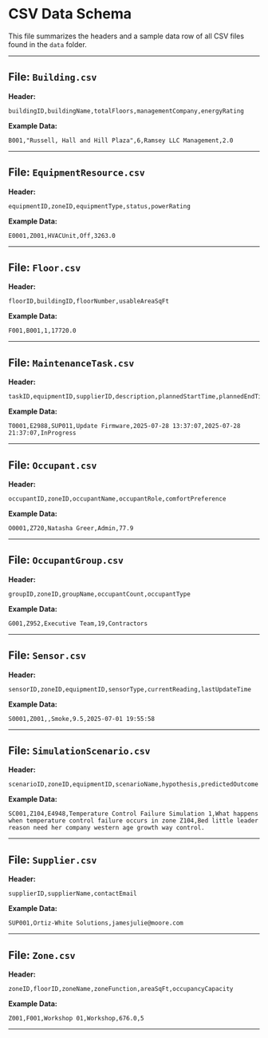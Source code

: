 # CSV Data Schema  
  
This file summarizes the headers and a sample data row of all CSV files found in the `data` folder.  
  
---  
  
## File: `Building.csv`  
**Header:**  
```csv  
buildingID,buildingName,totalFloors,managementCompany,energyRating  
```  
**Example Data:**  
```csv  
B001,"Russell, Hall and Hill Plaza",6,Ramsey LLC Management,2.0  
```  
---  
  
## File: `EquipmentResource.csv`  
**Header:**  
```csv  
equipmentID,zoneID,equipmentType,status,powerRating  
```  
**Example Data:**  
```csv  
E0001,Z001,HVACUnit,Off,3263.0  
```  
---  
  
## File: `Floor.csv`  
**Header:**  
```csv  
floorID,buildingID,floorNumber,usableAreaSqFt  
```  
**Example Data:**  
```csv  
F001,B001,1,17720.0  
```  
---  
  
## File: `MaintenanceTask.csv`  
**Header:**  
```csv  
taskID,equipmentID,supplierID,description,plannedStartTime,plannedEndTime,taskStatus  
```  
**Example Data:**  
```csv  
T0001,E2988,SUP011,Update Firmware,2025-07-28 13:37:07,2025-07-28 21:37:07,InProgress  
```  
---  
  
## File: `Occupant.csv`  
**Header:**  
```csv  
occupantID,zoneID,occupantName,occupantRole,comfortPreference  
```  
**Example Data:**  
```csv  
O0001,Z720,Natasha Greer,Admin,77.9  
```  
---  
  
## File: `OccupantGroup.csv`  
**Header:**  
```csv  
groupID,zoneID,groupName,occupantCount,occupantType  
```  
**Example Data:**  
```csv  
G001,Z952,Executive Team,19,Contractors  
```  
---  
  
## File: `Sensor.csv`  
**Header:**  
```csv  
sensorID,zoneID,equipmentID,sensorType,currentReading,lastUpdateTime  
```  
**Example Data:**  
```csv  
S0001,Z001,,Smoke,9.5,2025-07-01 19:55:58  
```  
---  
  
## File: `SimulationScenario.csv`  
**Header:**  
```csv  
scenarioID,zoneID,equipmentID,scenarioName,hypothesis,predictedOutcome  
```  
**Example Data:**  
```csv  
SC001,Z104,E4948,Temperature Control Failure Simulation 1,What happens when temperature control failure occurs in zone Z104,Bed little leader reason need her company western age growth way control.  
```  
---  
  
## File: `Supplier.csv`  
**Header:**  
```csv  
supplierID,supplierName,contactEmail  
```  
**Example Data:**  
```csv  
SUP001,Ortiz-White Solutions,jamesjulie@moore.com  
```  
---  
  
## File: `Zone.csv`  
**Header:**  
```csv  
zoneID,floorID,zoneName,zoneFunction,areaSqFt,occupancyCapacity  
```  
**Example Data:**  
```csv  
Z001,F001,Workshop 01,Workshop,676.0,5  
```  
---  
  
